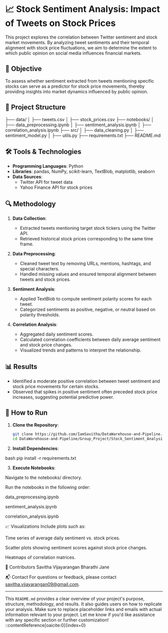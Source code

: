 
# 📈 Stock Sentiment Analysis: Impact of Tweets on Stock Prices

This project explores the correlation between Twitter sentiment and stock market movements. By analyzing tweet sentiments and their temporal alignment with stock price fluctuations, we aim to determine the extent to which public opinion on social media influences financial markets.

## 🧠 Objective

To assess whether sentiment extracted from tweets mentioning specific stocks can serve as a predictor for stock price movements, thereby providing insights into market dynamics influenced by public opinion.

## 📂 Project Structure
├── data/
│ ├── tweets.csv
│ ├── stock_prices.csv
├── notebooks/
│ ├── data_preprocessing.ipynb
│ ├── sentiment_analysis.ipynb
│ ├── correlation_analysis.ipynb
├── src/
│ ├── data_cleaning.py
│ ├── sentiment_model.py
│ ├── utils.py
├── requirements.txt
├── README.md

## 🛠️ Tools & Technologies

- **Programming Languages**: Python
- **Libraries**: pandas, NumPy, scikit-learn, TextBlob, matplotlib, seaborn
- **Data Sources**:
  - Twitter API for tweet data
  - Yahoo Finance API for stock prices

## 🔍 Methodology

1. **Data Collection**:
   - Extracted tweets mentioning target stock tickers using the Twitter API.
   - Retrieved historical stock prices corresponding to the same time frame.

2. **Data Preprocessing**:
   - Cleaned tweet text by removing URLs, mentions, hashtags, and special characters.
   - Handled missing values and ensured temporal alignment between tweets and stock prices.

3. **Sentiment Analysis**:
   - Applied TextBlob to compute sentiment polarity scores for each tweet.
   - Categorized sentiments as positive, negative, or neutral based on polarity thresholds.

4. **Correlation Analysis**:
   - Aggregated daily sentiment scores.
   - Calculated correlation coefficients between daily average sentiment and stock price changes.
   - Visualized trends and patterns to interpret the relationship.

## 📊 Results

- Identified a moderate positive correlation between tweet sentiment and stock price movements for certain stocks.
- Observed that spikes in positive sentiment often preceded stock price increases, suggesting potential predictive power.

## 🚀 How to Run

1. **Clone the Repository**:

   ```bash
   git clone https://github.com/IamSavitha/DataWarehouse-and-Pipeline.git
   cd DataWarehouse-and-Pipeline/Group_Project/Stock_Sentiment_Analysis_tweet_impact

2. **Install Dependencies**:

bash
pip install -r requirements.txt

3. **Execute Notebooks**:

Navigate to the notebooks/ directory.

Run the notebooks in the following order:

data_preprocessing.ipynb

sentiment_analysis.ipynb

correlation_analysis.ipynb

📈 Visualizations
Include plots such as:

Time series of average daily sentiment vs. stock prices.

Scatter plots showing sentiment scores against stock price changes.

Heatmaps of correlation matrices.

🤝 Contributors
Savitha Vijayarangan
Bharathi 
Jane 

📬 Contact
For questions or feedback, please contact savitha.vijayarangan09@gmail.com.


---

This `README.md` provides a clear overview of your project's purpose, structure, methodology, and results. It also guides users on how to replicate your analysis. Make sure to replace placeholder links and emails with actual information relevant to your project. Let me know if you'd like assistance with any specific section or further customization!
::contentReference[oaicite:0]{index=0}
 
